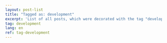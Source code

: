 ```yaml
---
layout: post-list
title: "Tagged as: development"
excerpt: 'List of all posts, which were decorated with the tag "development".'  
tag: development
lang: en
ref: tag-development
---
```

